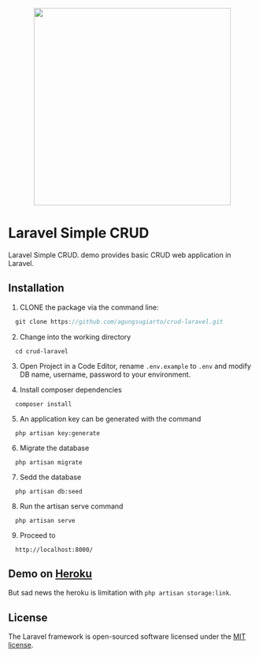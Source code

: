 <p align="center"><img src="https://res.cloudinary.com/dtfbvvkyp/image/upload/v1566331377/laravel-logolockup-cmyk-red.svg" width="400"></p>

Laravel Simple CRUD
======================

Laravel Simple CRUD. demo provides basic CRUD web application in Laravel.


## Installation
1. CLONE the package via the command line:
```js
  git clone https://github.com/agungsugiarto/crud-laravel.git
```
2. Change into the working directory
```
  cd crud-laravel
```
3. Open Project in a Code Editor, rename `.env.example` to `.env` and modify DB name, username, password to your environment.

4. Install composer dependencies
```
  composer install
```
5. An application key can be generated with the command
```
  php artisan key:generate
```
6. Migrate the database
```
  php artisan migrate
```
7. Sedd the database
```
  php artisan db:seed
```
8. Run the artisan serve command
```
  php artisan serve
```
9. Proceed to
```
  http://localhost:8000/
```

## Demo on [Heroku](https://transisi-laravel.herokuapp.com/)

But sad news the heroku is limitation with `php artisan storage:link`.



## License

The Laravel framework is open-sourced software licensed under the [MIT license](https://opensource.org/licenses/MIT).
